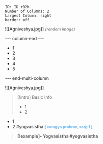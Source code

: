```start-multi-column
ID: ID_r92h
Number of Columns: 2
Largest Column: right
border: off
```

![[Agniveshya.jpg]]
<span style="font-size: 3.3mm; color: #8a8a8a; "><b>*(random image)*</b>

--- column-end ---

- 1
- 2
- 3
- 4
- 5

--- end-multi-column


![[Agniveshya.jpg]]
>[!intro] Basic Info
>- 1
>- 2

- 1
- 2
#yogvasistha <span style="font-size: 3.3mm; color: #6DB9EF "><b>( varagya prakran, sarg 1 )

>[!example]-  Yogvasistha #yogvasistha 
